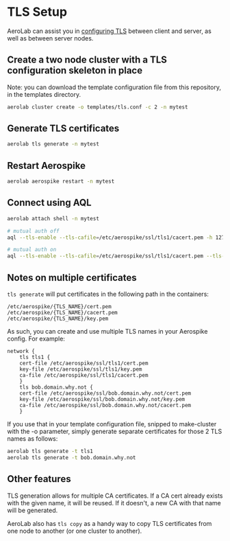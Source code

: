 # TLS Setup
AeroLab can assist you in [configuring TLS](https://docs.aerospike.com/server/operations/configure/network/tls)
between client and server, as well as between server nodes.

## Create a two node cluster with a TLS configuration skeleton in place

Note: you can download the template configuration file from this repository, in the templates directory.

```bash
aerolab cluster create -o templates/tls.conf -c 2 -n mytest
```

## Generate TLS certificates

```bash
aerolab tls generate -n mytest
```

## Restart Aerospike

```bash
aerolab aerospike restart -n mytest
```

## Connect using AQL

```bash
aerolab attach shell -n mytest

# mutual auth off
aql --tls-enable --tls-cafile=/etc/aerospike/ssl/tls1/cacert.pem -h 127.0.0.1:tls1:4333

# mutual auth on
aql --tls-enable --tls-cafile=/etc/aerospike/ssl/tls1/cacert.pem --tls-keyfile=/etc/aerospike/ssl/tls1/key.pem --tls-certfile=/etc/aerospike/ssl/tls1/cert.pem -h 127.0.0.1:tls1:4333
```

## Notes on multiple certificates

`tls generate` will put certificates in the following path in the containers:

```
/etc/aerospike/{TLS_NAME}/cert.pem
/etc/aerospike/{TLS_NAME}/cacert.pem
/etc/aerospike/{TLS_NAME}/key.pem
```

As such, you can create and use multiple TLS names in your Aerospike config. For example:

```
network {
    tls tls1 {
    cert-file /etc/aerospike/ssl/tls1/cert.pem
    key-file /etc/aerospike/ssl/tls1/key.pem
    ca-file /etc/aerospike/ssl/tls1/cacert.pem
    }
    tls bob.domain.why.not {
    cert-file /etc/aerospike/ssl/bob.domain.why.not/cert.pem
    key-file /etc/aerospike/ssl/bob.domain.why.not/key.pem
    ca-file /etc/aerospike/ssl/bob.domain.why.not/cacert.pem
    }
```

If you use that in your template configuration file, snipped to make-cluster with the -o parameter, simply generate separate certificates for those 2 TLS names as follows:
```bash
aerolab tls generate -t tls1
aerolab tls generate -t bob.domain.why.not
```

## Other features

TLS generation allows for multiple CA certificates. If a CA cert already exists with the given name, it will be reused. If it doesn't, a new CA with that name will be generated.

AeroLab also has `tls copy` as a handy way to copy TLS certificates from one node to another (or one cluster to another).
